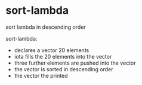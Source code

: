 # sort-lambda
sort lambda in descending order

sort-lambda:
- declares a vector 20 elements
- iota fills the 20 elements into the vector
- three further elements are pushed into the vector
- the vector is sorted in descending order
- the vector the printed
